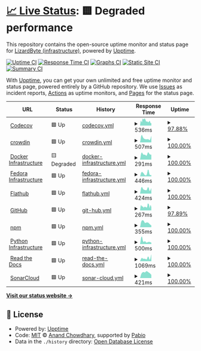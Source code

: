 # [📈 Live Status](https://status-dev.lizardbyte.dev): <!--live status--> **🟨 Degraded performance**

This repository contains the open-source uptime monitor and status page for [LizardByte (infrastructure)](https://status-dev.lizardbyte.dev), powered by [Upptime](https://github.com/upptime/upptime).

[![Uptime CI](https://github.com/LizardByte-infrastructure/upptime-dev/workflows/Uptime%20CI/badge.svg)](https://github.com/LizardByte-infrastructure/upptime-dev/actions?query=workflow%3A%22Uptime+CI%22)
[![Response Time CI](https://github.com/LizardByte-infrastructure/upptime-dev/workflows/Response%20Time%20CI/badge.svg)](https://github.com/LizardByte-infrastructure/upptime-dev/actions?query=workflow%3A%22Response+Time+CI%22)
[![Graphs CI](https://github.com/LizardByte-infrastructure/upptime-dev/workflows/Graphs%20CI/badge.svg)](https://github.com/LizardByte-infrastructure/upptime-dev/actions?query=workflow%3A%22Graphs+CI%22)
[![Static Site CI](https://github.com/LizardByte-infrastructure/upptime-dev/workflows/Static%20Site%20CI/badge.svg)](https://github.com/LizardByte-infrastructure/upptime-dev/actions?query=workflow%3A%22Static+Site+CI%22)
[![Summary CI](https://github.com/LizardByte-infrastructure/upptime-dev/workflows/Summary%20CI/badge.svg)](https://github.com/LizardByte-infrastructure/upptime-dev/actions?query=workflow%3A%22Summary+CI%22)

With [Upptime](https://upptime.js.org), you can get your own unlimited and free uptime monitor and status page, powered entirely by a GitHub repository. We use [Issues](https://github.com/LizardByte-infrastructure/upptime-dev/issues) as incident reports, [Actions](https://github.com/LizardByte-infrastructure/upptime-dev/actions) as uptime monitors, and [Pages](https://status-dev.lizardbyte.dev) for the status page.

<!--start: status pages-->
<!-- This summary is generated by Upptime (https://github.com/upptime/upptime) -->
<!-- Do not edit this manually, your changes will be overwritten -->
<!-- prettier-ignore -->
| URL | Status | History | Response Time | Uptime |
| --- | ------ | ------- | ------------- | ------ |
| <img alt="" src="https://icons.duckduckgo.com/ip3/status.codecov.com.ico" height="13"> [Codecov](https://status.codecov.com/) | 🟩 Up | [codecov.yml](https://github.com/LizardByte-infrastructure/upptime-dev/commits/HEAD/history/codecov.yml) | <details><summary><img alt="Response time graph" src="./graphs/codecov/response-time-week.png" height="20"> 536ms</summary><br><a href="https://status-dev.lizardbyte.dev/history/codecov"><img alt="Response time 543" src="https://img.shields.io/endpoint?url=https%3A%2F%2Fraw.githubusercontent.com%2FLizardByte-infrastructure%2Fupptime-dev%2FHEAD%2Fapi%2Fcodecov%2Fresponse-time.json"></a><br><a href="https://status-dev.lizardbyte.dev/history/codecov"><img alt="24-hour response time 276" src="https://img.shields.io/endpoint?url=https%3A%2F%2Fraw.githubusercontent.com%2FLizardByte-infrastructure%2Fupptime-dev%2FHEAD%2Fapi%2Fcodecov%2Fresponse-time-day.json"></a><br><a href="https://status-dev.lizardbyte.dev/history/codecov"><img alt="7-day response time 536" src="https://img.shields.io/endpoint?url=https%3A%2F%2Fraw.githubusercontent.com%2FLizardByte-infrastructure%2Fupptime-dev%2FHEAD%2Fapi%2Fcodecov%2Fresponse-time-week.json"></a><br><a href="https://status-dev.lizardbyte.dev/history/codecov"><img alt="30-day response time 812" src="https://img.shields.io/endpoint?url=https%3A%2F%2Fraw.githubusercontent.com%2FLizardByte-infrastructure%2Fupptime-dev%2FHEAD%2Fapi%2Fcodecov%2Fresponse-time-month.json"></a><br><a href="https://status-dev.lizardbyte.dev/history/codecov"><img alt="1-year response time 543" src="https://img.shields.io/endpoint?url=https%3A%2F%2Fraw.githubusercontent.com%2FLizardByte-infrastructure%2Fupptime-dev%2FHEAD%2Fapi%2Fcodecov%2Fresponse-time-year.json"></a></details> | <details><summary><a href="https://status-dev.lizardbyte.dev/history/codecov">97.88%</a></summary><a href="https://status-dev.lizardbyte.dev/history/codecov"><img alt="All-time uptime 97.64%" src="https://img.shields.io/endpoint?url=https%3A%2F%2Fraw.githubusercontent.com%2FLizardByte-infrastructure%2Fupptime-dev%2FHEAD%2Fapi%2Fcodecov%2Fuptime.json"></a><br><a href="https://status-dev.lizardbyte.dev/history/codecov"><img alt="24-hour uptime 100.00%" src="https://img.shields.io/endpoint?url=https%3A%2F%2Fraw.githubusercontent.com%2FLizardByte-infrastructure%2Fupptime-dev%2FHEAD%2Fapi%2Fcodecov%2Fuptime-day.json"></a><br><a href="https://status-dev.lizardbyte.dev/history/codecov"><img alt="7-day uptime 97.88%" src="https://img.shields.io/endpoint?url=https%3A%2F%2Fraw.githubusercontent.com%2FLizardByte-infrastructure%2Fupptime-dev%2FHEAD%2Fapi%2Fcodecov%2Fuptime-week.json"></a><br><a href="https://status-dev.lizardbyte.dev/history/codecov"><img alt="30-day uptime 98.54%" src="https://img.shields.io/endpoint?url=https%3A%2F%2Fraw.githubusercontent.com%2FLizardByte-infrastructure%2Fupptime-dev%2FHEAD%2Fapi%2Fcodecov%2Fuptime-month.json"></a><br><a href="https://status-dev.lizardbyte.dev/history/codecov"><img alt="1-year uptime 97.64%" src="https://img.shields.io/endpoint?url=https%3A%2F%2Fraw.githubusercontent.com%2FLizardByte-infrastructure%2Fupptime-dev%2FHEAD%2Fapi%2Fcodecov%2Fuptime-year.json"></a></details>
| <img alt="" src="https://icons.duckduckgo.com/ip3/status.crowdin.com.ico" height="13"> [crowdin](https://status.crowdin.com/) | 🟩 Up | [crowdin.yml](https://github.com/LizardByte-infrastructure/upptime-dev/commits/HEAD/history/crowdin.yml) | <details><summary><img alt="Response time graph" src="./graphs/crowdin/response-time-week.png" height="20"> 507ms</summary><br><a href="https://status-dev.lizardbyte.dev/history/crowdin"><img alt="Response time 577" src="https://img.shields.io/endpoint?url=https%3A%2F%2Fraw.githubusercontent.com%2FLizardByte-infrastructure%2Fupptime-dev%2FHEAD%2Fapi%2Fcrowdin%2Fresponse-time.json"></a><br><a href="https://status-dev.lizardbyte.dev/history/crowdin"><img alt="24-hour response time 752" src="https://img.shields.io/endpoint?url=https%3A%2F%2Fraw.githubusercontent.com%2FLizardByte-infrastructure%2Fupptime-dev%2FHEAD%2Fapi%2Fcrowdin%2Fresponse-time-day.json"></a><br><a href="https://status-dev.lizardbyte.dev/history/crowdin"><img alt="7-day response time 507" src="https://img.shields.io/endpoint?url=https%3A%2F%2Fraw.githubusercontent.com%2FLizardByte-infrastructure%2Fupptime-dev%2FHEAD%2Fapi%2Fcrowdin%2Fresponse-time-week.json"></a><br><a href="https://status-dev.lizardbyte.dev/history/crowdin"><img alt="30-day response time 834" src="https://img.shields.io/endpoint?url=https%3A%2F%2Fraw.githubusercontent.com%2FLizardByte-infrastructure%2Fupptime-dev%2FHEAD%2Fapi%2Fcrowdin%2Fresponse-time-month.json"></a><br><a href="https://status-dev.lizardbyte.dev/history/crowdin"><img alt="1-year response time 577" src="https://img.shields.io/endpoint?url=https%3A%2F%2Fraw.githubusercontent.com%2FLizardByte-infrastructure%2Fupptime-dev%2FHEAD%2Fapi%2Fcrowdin%2Fresponse-time-year.json"></a></details> | <details><summary><a href="https://status-dev.lizardbyte.dev/history/crowdin">100.00%</a></summary><a href="https://status-dev.lizardbyte.dev/history/crowdin"><img alt="All-time uptime 99.18%" src="https://img.shields.io/endpoint?url=https%3A%2F%2Fraw.githubusercontent.com%2FLizardByte-infrastructure%2Fupptime-dev%2FHEAD%2Fapi%2Fcrowdin%2Fuptime.json"></a><br><a href="https://status-dev.lizardbyte.dev/history/crowdin"><img alt="24-hour uptime 100.00%" src="https://img.shields.io/endpoint?url=https%3A%2F%2Fraw.githubusercontent.com%2FLizardByte-infrastructure%2Fupptime-dev%2FHEAD%2Fapi%2Fcrowdin%2Fuptime-day.json"></a><br><a href="https://status-dev.lizardbyte.dev/history/crowdin"><img alt="7-day uptime 100.00%" src="https://img.shields.io/endpoint?url=https%3A%2F%2Fraw.githubusercontent.com%2FLizardByte-infrastructure%2Fupptime-dev%2FHEAD%2Fapi%2Fcrowdin%2Fuptime-week.json"></a><br><a href="https://status-dev.lizardbyte.dev/history/crowdin"><img alt="30-day uptime 99.91%" src="https://img.shields.io/endpoint?url=https%3A%2F%2Fraw.githubusercontent.com%2FLizardByte-infrastructure%2Fupptime-dev%2FHEAD%2Fapi%2Fcrowdin%2Fuptime-month.json"></a><br><a href="https://status-dev.lizardbyte.dev/history/crowdin"><img alt="1-year uptime 99.18%" src="https://img.shields.io/endpoint?url=https%3A%2F%2Fraw.githubusercontent.com%2FLizardByte-infrastructure%2Fupptime-dev%2FHEAD%2Fapi%2Fcrowdin%2Fuptime-year.json"></a></details>
| <img alt="" src="https://icons.duckduckgo.com/ip3/www.dockerstatus.com.ico" height="13"> [Docker Infrastructure](https://www.dockerstatus.com/) | 🟨 Degraded | [docker-infrastructure.yml](https://github.com/LizardByte-infrastructure/upptime-dev/commits/HEAD/history/docker-infrastructure.yml) | <details><summary><img alt="Response time graph" src="./graphs/docker-infrastructure/response-time-week.png" height="20"> 291ms</summary><br><a href="https://status-dev.lizardbyte.dev/history/docker-infrastructure"><img alt="Response time 298" src="https://img.shields.io/endpoint?url=https%3A%2F%2Fraw.githubusercontent.com%2FLizardByte-infrastructure%2Fupptime-dev%2FHEAD%2Fapi%2Fdocker-infrastructure%2Fresponse-time.json"></a><br><a href="https://status-dev.lizardbyte.dev/history/docker-infrastructure"><img alt="24-hour response time 286" src="https://img.shields.io/endpoint?url=https%3A%2F%2Fraw.githubusercontent.com%2FLizardByte-infrastructure%2Fupptime-dev%2FHEAD%2Fapi%2Fdocker-infrastructure%2Fresponse-time-day.json"></a><br><a href="https://status-dev.lizardbyte.dev/history/docker-infrastructure"><img alt="7-day response time 291" src="https://img.shields.io/endpoint?url=https%3A%2F%2Fraw.githubusercontent.com%2FLizardByte-infrastructure%2Fupptime-dev%2FHEAD%2Fapi%2Fdocker-infrastructure%2Fresponse-time-week.json"></a><br><a href="https://status-dev.lizardbyte.dev/history/docker-infrastructure"><img alt="30-day response time 295" src="https://img.shields.io/endpoint?url=https%3A%2F%2Fraw.githubusercontent.com%2FLizardByte-infrastructure%2Fupptime-dev%2FHEAD%2Fapi%2Fdocker-infrastructure%2Fresponse-time-month.json"></a><br><a href="https://status-dev.lizardbyte.dev/history/docker-infrastructure"><img alt="1-year response time 298" src="https://img.shields.io/endpoint?url=https%3A%2F%2Fraw.githubusercontent.com%2FLizardByte-infrastructure%2Fupptime-dev%2FHEAD%2Fapi%2Fdocker-infrastructure%2Fresponse-time-year.json"></a></details> | <details><summary><a href="https://status-dev.lizardbyte.dev/history/docker-infrastructure">100.00%</a></summary><a href="https://status-dev.lizardbyte.dev/history/docker-infrastructure"><img alt="All-time uptime 73.04%" src="https://img.shields.io/endpoint?url=https%3A%2F%2Fraw.githubusercontent.com%2FLizardByte-infrastructure%2Fupptime-dev%2FHEAD%2Fapi%2Fdocker-infrastructure%2Fuptime.json"></a><br><a href="https://status-dev.lizardbyte.dev/history/docker-infrastructure"><img alt="24-hour uptime 99.99%" src="https://img.shields.io/endpoint?url=https%3A%2F%2Fraw.githubusercontent.com%2FLizardByte-infrastructure%2Fupptime-dev%2FHEAD%2Fapi%2Fdocker-infrastructure%2Fuptime-day.json"></a><br><a href="https://status-dev.lizardbyte.dev/history/docker-infrastructure"><img alt="7-day uptime 100.00%" src="https://img.shields.io/endpoint?url=https%3A%2F%2Fraw.githubusercontent.com%2FLizardByte-infrastructure%2Fupptime-dev%2FHEAD%2Fapi%2Fdocker-infrastructure%2Fuptime-week.json"></a><br><a href="https://status-dev.lizardbyte.dev/history/docker-infrastructure"><img alt="30-day uptime 91.43%" src="https://img.shields.io/endpoint?url=https%3A%2F%2Fraw.githubusercontent.com%2FLizardByte-infrastructure%2Fupptime-dev%2FHEAD%2Fapi%2Fdocker-infrastructure%2Fuptime-month.json"></a><br><a href="https://status-dev.lizardbyte.dev/history/docker-infrastructure"><img alt="1-year uptime 73.04%" src="https://img.shields.io/endpoint?url=https%3A%2F%2Fraw.githubusercontent.com%2FLizardByte-infrastructure%2Fupptime-dev%2FHEAD%2Fapi%2Fdocker-infrastructure%2Fuptime-year.json"></a></details>
| <img alt="" src="https://fedoraproject.org/favicon.ico" height="13"> [Fedora Infrastructure](https://status.fedoraproject.org/) | 🟩 Up | [fedora-infrastructure.yml](https://github.com/LizardByte-infrastructure/upptime-dev/commits/HEAD/history/fedora-infrastructure.yml) | <details><summary><img alt="Response time graph" src="./graphs/fedora-infrastructure/response-time-week.png" height="20"> 446ms</summary><br><a href="https://status-dev.lizardbyte.dev/history/fedora-infrastructure"><img alt="Response time 519" src="https://img.shields.io/endpoint?url=https%3A%2F%2Fraw.githubusercontent.com%2FLizardByte-infrastructure%2Fupptime-dev%2FHEAD%2Fapi%2Ffedora-infrastructure%2Fresponse-time.json"></a><br><a href="https://status-dev.lizardbyte.dev/history/fedora-infrastructure"><img alt="24-hour response time 197" src="https://img.shields.io/endpoint?url=https%3A%2F%2Fraw.githubusercontent.com%2FLizardByte-infrastructure%2Fupptime-dev%2FHEAD%2Fapi%2Ffedora-infrastructure%2Fresponse-time-day.json"></a><br><a href="https://status-dev.lizardbyte.dev/history/fedora-infrastructure"><img alt="7-day response time 446" src="https://img.shields.io/endpoint?url=https%3A%2F%2Fraw.githubusercontent.com%2FLizardByte-infrastructure%2Fupptime-dev%2FHEAD%2Fapi%2Ffedora-infrastructure%2Fresponse-time-week.json"></a><br><a href="https://status-dev.lizardbyte.dev/history/fedora-infrastructure"><img alt="30-day response time 599" src="https://img.shields.io/endpoint?url=https%3A%2F%2Fraw.githubusercontent.com%2FLizardByte-infrastructure%2Fupptime-dev%2FHEAD%2Fapi%2Ffedora-infrastructure%2Fresponse-time-month.json"></a><br><a href="https://status-dev.lizardbyte.dev/history/fedora-infrastructure"><img alt="1-year response time 519" src="https://img.shields.io/endpoint?url=https%3A%2F%2Fraw.githubusercontent.com%2FLizardByte-infrastructure%2Fupptime-dev%2FHEAD%2Fapi%2Ffedora-infrastructure%2Fresponse-time-year.json"></a></details> | <details><summary><a href="https://status-dev.lizardbyte.dev/history/fedora-infrastructure">100.00%</a></summary><a href="https://status-dev.lizardbyte.dev/history/fedora-infrastructure"><img alt="All-time uptime 92.69%" src="https://img.shields.io/endpoint?url=https%3A%2F%2Fraw.githubusercontent.com%2FLizardByte-infrastructure%2Fupptime-dev%2FHEAD%2Fapi%2Ffedora-infrastructure%2Fuptime.json"></a><br><a href="https://status-dev.lizardbyte.dev/history/fedora-infrastructure"><img alt="24-hour uptime 100.00%" src="https://img.shields.io/endpoint?url=https%3A%2F%2Fraw.githubusercontent.com%2FLizardByte-infrastructure%2Fupptime-dev%2FHEAD%2Fapi%2Ffedora-infrastructure%2Fuptime-day.json"></a><br><a href="https://status-dev.lizardbyte.dev/history/fedora-infrastructure"><img alt="7-day uptime 100.00%" src="https://img.shields.io/endpoint?url=https%3A%2F%2Fraw.githubusercontent.com%2FLizardByte-infrastructure%2Fupptime-dev%2FHEAD%2Fapi%2Ffedora-infrastructure%2Fuptime-week.json"></a><br><a href="https://status-dev.lizardbyte.dev/history/fedora-infrastructure"><img alt="30-day uptime 52.15%" src="https://img.shields.io/endpoint?url=https%3A%2F%2Fraw.githubusercontent.com%2FLizardByte-infrastructure%2Fupptime-dev%2FHEAD%2Fapi%2Ffedora-infrastructure%2Fuptime-month.json"></a><br><a href="https://status-dev.lizardbyte.dev/history/fedora-infrastructure"><img alt="1-year uptime 92.69%" src="https://img.shields.io/endpoint?url=https%3A%2F%2Fraw.githubusercontent.com%2FLizardByte-infrastructure%2Fupptime-dev%2FHEAD%2Fapi%2Ffedora-infrastructure%2Fuptime-year.json"></a></details>
| <img alt="" src="https://icons.duckduckgo.com/ip3/status.flathub.org.ico" height="13"> [Flathub](https://status.flathub.org/) | 🟩 Up | [flathub.yml](https://github.com/LizardByte-infrastructure/upptime-dev/commits/HEAD/history/flathub.yml) | <details><summary><img alt="Response time graph" src="./graphs/flathub/response-time-week.png" height="20"> 424ms</summary><br><a href="https://status-dev.lizardbyte.dev/history/flathub"><img alt="Response time 417" src="https://img.shields.io/endpoint?url=https%3A%2F%2Fraw.githubusercontent.com%2FLizardByte-infrastructure%2Fupptime-dev%2FHEAD%2Fapi%2Fflathub%2Fresponse-time.json"></a><br><a href="https://status-dev.lizardbyte.dev/history/flathub"><img alt="24-hour response time 501" src="https://img.shields.io/endpoint?url=https%3A%2F%2Fraw.githubusercontent.com%2FLizardByte-infrastructure%2Fupptime-dev%2FHEAD%2Fapi%2Fflathub%2Fresponse-time-day.json"></a><br><a href="https://status-dev.lizardbyte.dev/history/flathub"><img alt="7-day response time 424" src="https://img.shields.io/endpoint?url=https%3A%2F%2Fraw.githubusercontent.com%2FLizardByte-infrastructure%2Fupptime-dev%2FHEAD%2Fapi%2Fflathub%2Fresponse-time-week.json"></a><br><a href="https://status-dev.lizardbyte.dev/history/flathub"><img alt="30-day response time 447" src="https://img.shields.io/endpoint?url=https%3A%2F%2Fraw.githubusercontent.com%2FLizardByte-infrastructure%2Fupptime-dev%2FHEAD%2Fapi%2Fflathub%2Fresponse-time-month.json"></a><br><a href="https://status-dev.lizardbyte.dev/history/flathub"><img alt="1-year response time 417" src="https://img.shields.io/endpoint?url=https%3A%2F%2Fraw.githubusercontent.com%2FLizardByte-infrastructure%2Fupptime-dev%2FHEAD%2Fapi%2Fflathub%2Fresponse-time-year.json"></a></details> | <details><summary><a href="https://status-dev.lizardbyte.dev/history/flathub">100.00%</a></summary><a href="https://status-dev.lizardbyte.dev/history/flathub"><img alt="All-time uptime 99.94%" src="https://img.shields.io/endpoint?url=https%3A%2F%2Fraw.githubusercontent.com%2FLizardByte-infrastructure%2Fupptime-dev%2FHEAD%2Fapi%2Fflathub%2Fuptime.json"></a><br><a href="https://status-dev.lizardbyte.dev/history/flathub"><img alt="24-hour uptime 100.00%" src="https://img.shields.io/endpoint?url=https%3A%2F%2Fraw.githubusercontent.com%2FLizardByte-infrastructure%2Fupptime-dev%2FHEAD%2Fapi%2Fflathub%2Fuptime-day.json"></a><br><a href="https://status-dev.lizardbyte.dev/history/flathub"><img alt="7-day uptime 100.00%" src="https://img.shields.io/endpoint?url=https%3A%2F%2Fraw.githubusercontent.com%2FLizardByte-infrastructure%2Fupptime-dev%2FHEAD%2Fapi%2Fflathub%2Fuptime-week.json"></a><br><a href="https://status-dev.lizardbyte.dev/history/flathub"><img alt="30-day uptime 100.00%" src="https://img.shields.io/endpoint?url=https%3A%2F%2Fraw.githubusercontent.com%2FLizardByte-infrastructure%2Fupptime-dev%2FHEAD%2Fapi%2Fflathub%2Fuptime-month.json"></a><br><a href="https://status-dev.lizardbyte.dev/history/flathub"><img alt="1-year uptime 99.94%" src="https://img.shields.io/endpoint?url=https%3A%2F%2Fraw.githubusercontent.com%2FLizardByte-infrastructure%2Fupptime-dev%2FHEAD%2Fapi%2Fflathub%2Fuptime-year.json"></a></details>
| <img alt="" src="https://icons.duckduckgo.com/ip3/www.githubstatus.com.ico" height="13"> [GitHub](https://www.githubstatus.com/) | 🟩 Up | [git-hub.yml](https://github.com/LizardByte-infrastructure/upptime-dev/commits/HEAD/history/git-hub.yml) | <details><summary><img alt="Response time graph" src="./graphs/git-hub/response-time-week.png" height="20"> 267ms</summary><br><a href="https://status-dev.lizardbyte.dev/history/git-hub"><img alt="Response time 240" src="https://img.shields.io/endpoint?url=https%3A%2F%2Fraw.githubusercontent.com%2FLizardByte-infrastructure%2Fupptime-dev%2FHEAD%2Fapi%2Fgit-hub%2Fresponse-time.json"></a><br><a href="https://status-dev.lizardbyte.dev/history/git-hub"><img alt="24-hour response time 209" src="https://img.shields.io/endpoint?url=https%3A%2F%2Fraw.githubusercontent.com%2FLizardByte-infrastructure%2Fupptime-dev%2FHEAD%2Fapi%2Fgit-hub%2Fresponse-time-day.json"></a><br><a href="https://status-dev.lizardbyte.dev/history/git-hub"><img alt="7-day response time 267" src="https://img.shields.io/endpoint?url=https%3A%2F%2Fraw.githubusercontent.com%2FLizardByte-infrastructure%2Fupptime-dev%2FHEAD%2Fapi%2Fgit-hub%2Fresponse-time-week.json"></a><br><a href="https://status-dev.lizardbyte.dev/history/git-hub"><img alt="30-day response time 333" src="https://img.shields.io/endpoint?url=https%3A%2F%2Fraw.githubusercontent.com%2FLizardByte-infrastructure%2Fupptime-dev%2FHEAD%2Fapi%2Fgit-hub%2Fresponse-time-month.json"></a><br><a href="https://status-dev.lizardbyte.dev/history/git-hub"><img alt="1-year response time 240" src="https://img.shields.io/endpoint?url=https%3A%2F%2Fraw.githubusercontent.com%2FLizardByte-infrastructure%2Fupptime-dev%2FHEAD%2Fapi%2Fgit-hub%2Fresponse-time-year.json"></a></details> | <details><summary><a href="https://status-dev.lizardbyte.dev/history/git-hub">97.89%</a></summary><a href="https://status-dev.lizardbyte.dev/history/git-hub"><img alt="All-time uptime 93.68%" src="https://img.shields.io/endpoint?url=https%3A%2F%2Fraw.githubusercontent.com%2FLizardByte-infrastructure%2Fupptime-dev%2FHEAD%2Fapi%2Fgit-hub%2Fuptime.json"></a><br><a href="https://status-dev.lizardbyte.dev/history/git-hub"><img alt="24-hour uptime 100.00%" src="https://img.shields.io/endpoint?url=https%3A%2F%2Fraw.githubusercontent.com%2FLizardByte-infrastructure%2Fupptime-dev%2FHEAD%2Fapi%2Fgit-hub%2Fuptime-day.json"></a><br><a href="https://status-dev.lizardbyte.dev/history/git-hub"><img alt="7-day uptime 97.89%" src="https://img.shields.io/endpoint?url=https%3A%2F%2Fraw.githubusercontent.com%2FLizardByte-infrastructure%2Fupptime-dev%2FHEAD%2Fapi%2Fgit-hub%2Fuptime-week.json"></a><br><a href="https://status-dev.lizardbyte.dev/history/git-hub"><img alt="30-day uptime 98.34%" src="https://img.shields.io/endpoint?url=https%3A%2F%2Fraw.githubusercontent.com%2FLizardByte-infrastructure%2Fupptime-dev%2FHEAD%2Fapi%2Fgit-hub%2Fuptime-month.json"></a><br><a href="https://status-dev.lizardbyte.dev/history/git-hub"><img alt="1-year uptime 93.68%" src="https://img.shields.io/endpoint?url=https%3A%2F%2Fraw.githubusercontent.com%2FLizardByte-infrastructure%2Fupptime-dev%2FHEAD%2Fapi%2Fgit-hub%2Fuptime-year.json"></a></details>
| <img alt="" src="https://icons.duckduckgo.com/ip3/status.npmjs.org.ico" height="13"> [npm](https://status.npmjs.org/) | 🟩 Up | [npm.yml](https://github.com/LizardByte-infrastructure/upptime-dev/commits/HEAD/history/npm.yml) | <details><summary><img alt="Response time graph" src="./graphs/npm/response-time-week.png" height="20"> 355ms</summary><br><a href="https://status-dev.lizardbyte.dev/history/npm"><img alt="Response time 311" src="https://img.shields.io/endpoint?url=https%3A%2F%2Fraw.githubusercontent.com%2FLizardByte-infrastructure%2Fupptime-dev%2FHEAD%2Fapi%2Fnpm%2Fresponse-time.json"></a><br><a href="https://status-dev.lizardbyte.dev/history/npm"><img alt="24-hour response time 132" src="https://img.shields.io/endpoint?url=https%3A%2F%2Fraw.githubusercontent.com%2FLizardByte-infrastructure%2Fupptime-dev%2FHEAD%2Fapi%2Fnpm%2Fresponse-time-day.json"></a><br><a href="https://status-dev.lizardbyte.dev/history/npm"><img alt="7-day response time 355" src="https://img.shields.io/endpoint?url=https%3A%2F%2Fraw.githubusercontent.com%2FLizardByte-infrastructure%2Fupptime-dev%2FHEAD%2Fapi%2Fnpm%2Fresponse-time-week.json"></a><br><a href="https://status-dev.lizardbyte.dev/history/npm"><img alt="30-day response time 783" src="https://img.shields.io/endpoint?url=https%3A%2F%2Fraw.githubusercontent.com%2FLizardByte-infrastructure%2Fupptime-dev%2FHEAD%2Fapi%2Fnpm%2Fresponse-time-month.json"></a><br><a href="https://status-dev.lizardbyte.dev/history/npm"><img alt="1-year response time 311" src="https://img.shields.io/endpoint?url=https%3A%2F%2Fraw.githubusercontent.com%2FLizardByte-infrastructure%2Fupptime-dev%2FHEAD%2Fapi%2Fnpm%2Fresponse-time-year.json"></a></details> | <details><summary><a href="https://status-dev.lizardbyte.dev/history/npm">100.00%</a></summary><a href="https://status-dev.lizardbyte.dev/history/npm"><img alt="All-time uptime 98.93%" src="https://img.shields.io/endpoint?url=https%3A%2F%2Fraw.githubusercontent.com%2FLizardByte-infrastructure%2Fupptime-dev%2FHEAD%2Fapi%2Fnpm%2Fuptime.json"></a><br><a href="https://status-dev.lizardbyte.dev/history/npm"><img alt="24-hour uptime 100.00%" src="https://img.shields.io/endpoint?url=https%3A%2F%2Fraw.githubusercontent.com%2FLizardByte-infrastructure%2Fupptime-dev%2FHEAD%2Fapi%2Fnpm%2Fuptime-day.json"></a><br><a href="https://status-dev.lizardbyte.dev/history/npm"><img alt="7-day uptime 100.00%" src="https://img.shields.io/endpoint?url=https%3A%2F%2Fraw.githubusercontent.com%2FLizardByte-infrastructure%2Fupptime-dev%2FHEAD%2Fapi%2Fnpm%2Fuptime-week.json"></a><br><a href="https://status-dev.lizardbyte.dev/history/npm"><img alt="30-day uptime 100.00%" src="https://img.shields.io/endpoint?url=https%3A%2F%2Fraw.githubusercontent.com%2FLizardByte-infrastructure%2Fupptime-dev%2FHEAD%2Fapi%2Fnpm%2Fuptime-month.json"></a><br><a href="https://status-dev.lizardbyte.dev/history/npm"><img alt="1-year uptime 98.93%" src="https://img.shields.io/endpoint?url=https%3A%2F%2Fraw.githubusercontent.com%2FLizardByte-infrastructure%2Fupptime-dev%2FHEAD%2Fapi%2Fnpm%2Fuptime-year.json"></a></details>
| <img alt="" src="https://icons.duckduckgo.com/ip3/status.python.org.ico" height="13"> [Python Infrastructure](https://status.python.org/) | 🟩 Up | [python-infrastructure.yml](https://github.com/LizardByte-infrastructure/upptime-dev/commits/HEAD/history/python-infrastructure.yml) | <details><summary><img alt="Response time graph" src="./graphs/python-infrastructure/response-time-week.png" height="20"> 500ms</summary><br><a href="https://status-dev.lizardbyte.dev/history/python-infrastructure"><img alt="Response time 508" src="https://img.shields.io/endpoint?url=https%3A%2F%2Fraw.githubusercontent.com%2FLizardByte-infrastructure%2Fupptime-dev%2FHEAD%2Fapi%2Fpython-infrastructure%2Fresponse-time.json"></a><br><a href="https://status-dev.lizardbyte.dev/history/python-infrastructure"><img alt="24-hour response time 243" src="https://img.shields.io/endpoint?url=https%3A%2F%2Fraw.githubusercontent.com%2FLizardByte-infrastructure%2Fupptime-dev%2FHEAD%2Fapi%2Fpython-infrastructure%2Fresponse-time-day.json"></a><br><a href="https://status-dev.lizardbyte.dev/history/python-infrastructure"><img alt="7-day response time 500" src="https://img.shields.io/endpoint?url=https%3A%2F%2Fraw.githubusercontent.com%2FLizardByte-infrastructure%2Fupptime-dev%2FHEAD%2Fapi%2Fpython-infrastructure%2Fresponse-time-week.json"></a><br><a href="https://status-dev.lizardbyte.dev/history/python-infrastructure"><img alt="30-day response time 860" src="https://img.shields.io/endpoint?url=https%3A%2F%2Fraw.githubusercontent.com%2FLizardByte-infrastructure%2Fupptime-dev%2FHEAD%2Fapi%2Fpython-infrastructure%2Fresponse-time-month.json"></a><br><a href="https://status-dev.lizardbyte.dev/history/python-infrastructure"><img alt="1-year response time 508" src="https://img.shields.io/endpoint?url=https%3A%2F%2Fraw.githubusercontent.com%2FLizardByte-infrastructure%2Fupptime-dev%2FHEAD%2Fapi%2Fpython-infrastructure%2Fresponse-time-year.json"></a></details> | <details><summary><a href="https://status-dev.lizardbyte.dev/history/python-infrastructure">100.00%</a></summary><a href="https://status-dev.lizardbyte.dev/history/python-infrastructure"><img alt="All-time uptime 97.88%" src="https://img.shields.io/endpoint?url=https%3A%2F%2Fraw.githubusercontent.com%2FLizardByte-infrastructure%2Fupptime-dev%2FHEAD%2Fapi%2Fpython-infrastructure%2Fuptime.json"></a><br><a href="https://status-dev.lizardbyte.dev/history/python-infrastructure"><img alt="24-hour uptime 100.00%" src="https://img.shields.io/endpoint?url=https%3A%2F%2Fraw.githubusercontent.com%2FLizardByte-infrastructure%2Fupptime-dev%2FHEAD%2Fapi%2Fpython-infrastructure%2Fuptime-day.json"></a><br><a href="https://status-dev.lizardbyte.dev/history/python-infrastructure"><img alt="7-day uptime 100.00%" src="https://img.shields.io/endpoint?url=https%3A%2F%2Fraw.githubusercontent.com%2FLizardByte-infrastructure%2Fupptime-dev%2FHEAD%2Fapi%2Fpython-infrastructure%2Fuptime-week.json"></a><br><a href="https://status-dev.lizardbyte.dev/history/python-infrastructure"><img alt="30-day uptime 100.00%" src="https://img.shields.io/endpoint?url=https%3A%2F%2Fraw.githubusercontent.com%2FLizardByte-infrastructure%2Fupptime-dev%2FHEAD%2Fapi%2Fpython-infrastructure%2Fuptime-month.json"></a><br><a href="https://status-dev.lizardbyte.dev/history/python-infrastructure"><img alt="1-year uptime 97.88%" src="https://img.shields.io/endpoint?url=https%3A%2F%2Fraw.githubusercontent.com%2FLizardByte-infrastructure%2Fupptime-dev%2FHEAD%2Fapi%2Fpython-infrastructure%2Fuptime-year.json"></a></details>
| <img alt="" src="https://icons.duckduckgo.com/ip3/status.readthedocs.com.ico" height="13"> [Read the Docs](https://status.readthedocs.com/checks?sEcho=1&iColumns=1&sColumns=status&iDisplayStart=0&iDisplayLength=50) | 🟩 Up | [read-the-docs.yml](https://github.com/LizardByte-infrastructure/upptime-dev/commits/HEAD/history/read-the-docs.yml) | <details><summary><img alt="Response time graph" src="./graphs/read-the-docs/response-time-week.png" height="20"> 1069ms</summary><br><a href="https://status-dev.lizardbyte.dev/history/read-the-docs"><img alt="Response time 1369" src="https://img.shields.io/endpoint?url=https%3A%2F%2Fraw.githubusercontent.com%2FLizardByte-infrastructure%2Fupptime-dev%2FHEAD%2Fapi%2Fread-the-docs%2Fresponse-time.json"></a><br><a href="https://status-dev.lizardbyte.dev/history/read-the-docs"><img alt="24-hour response time 2260" src="https://img.shields.io/endpoint?url=https%3A%2F%2Fraw.githubusercontent.com%2FLizardByte-infrastructure%2Fupptime-dev%2FHEAD%2Fapi%2Fread-the-docs%2Fresponse-time-day.json"></a><br><a href="https://status-dev.lizardbyte.dev/history/read-the-docs"><img alt="7-day response time 1069" src="https://img.shields.io/endpoint?url=https%3A%2F%2Fraw.githubusercontent.com%2FLizardByte-infrastructure%2Fupptime-dev%2FHEAD%2Fapi%2Fread-the-docs%2Fresponse-time-week.json"></a><br><a href="https://status-dev.lizardbyte.dev/history/read-the-docs"><img alt="30-day response time 914" src="https://img.shields.io/endpoint?url=https%3A%2F%2Fraw.githubusercontent.com%2FLizardByte-infrastructure%2Fupptime-dev%2FHEAD%2Fapi%2Fread-the-docs%2Fresponse-time-month.json"></a><br><a href="https://status-dev.lizardbyte.dev/history/read-the-docs"><img alt="1-year response time 1369" src="https://img.shields.io/endpoint?url=https%3A%2F%2Fraw.githubusercontent.com%2FLizardByte-infrastructure%2Fupptime-dev%2FHEAD%2Fapi%2Fread-the-docs%2Fresponse-time-year.json"></a></details> | <details><summary><a href="https://status-dev.lizardbyte.dev/history/read-the-docs">100.00%</a></summary><a href="https://status-dev.lizardbyte.dev/history/read-the-docs"><img alt="All-time uptime 99.57%" src="https://img.shields.io/endpoint?url=https%3A%2F%2Fraw.githubusercontent.com%2FLizardByte-infrastructure%2Fupptime-dev%2FHEAD%2Fapi%2Fread-the-docs%2Fuptime.json"></a><br><a href="https://status-dev.lizardbyte.dev/history/read-the-docs"><img alt="24-hour uptime 100.00%" src="https://img.shields.io/endpoint?url=https%3A%2F%2Fraw.githubusercontent.com%2FLizardByte-infrastructure%2Fupptime-dev%2FHEAD%2Fapi%2Fread-the-docs%2Fuptime-day.json"></a><br><a href="https://status-dev.lizardbyte.dev/history/read-the-docs"><img alt="7-day uptime 100.00%" src="https://img.shields.io/endpoint?url=https%3A%2F%2Fraw.githubusercontent.com%2FLizardByte-infrastructure%2Fupptime-dev%2FHEAD%2Fapi%2Fread-the-docs%2Fuptime-week.json"></a><br><a href="https://status-dev.lizardbyte.dev/history/read-the-docs"><img alt="30-day uptime 100.00%" src="https://img.shields.io/endpoint?url=https%3A%2F%2Fraw.githubusercontent.com%2FLizardByte-infrastructure%2Fupptime-dev%2FHEAD%2Fapi%2Fread-the-docs%2Fuptime-month.json"></a><br><a href="https://status-dev.lizardbyte.dev/history/read-the-docs"><img alt="1-year uptime 99.57%" src="https://img.shields.io/endpoint?url=https%3A%2F%2Fraw.githubusercontent.com%2FLizardByte-infrastructure%2Fupptime-dev%2FHEAD%2Fapi%2Fread-the-docs%2Fuptime-year.json"></a></details>
| <img alt="" src="https://icons.duckduckgo.com/ip3/sonarcloud.statuspage.io.ico" height="13"> [SonarCloud](https://sonarcloud.statuspage.io/) | 🟩 Up | [sonar-cloud.yml](https://github.com/LizardByte-infrastructure/upptime-dev/commits/HEAD/history/sonar-cloud.yml) | <details><summary><img alt="Response time graph" src="./graphs/sonar-cloud/response-time-week.png" height="20"> 421ms</summary><br><a href="https://status-dev.lizardbyte.dev/history/sonar-cloud"><img alt="Response time 487" src="https://img.shields.io/endpoint?url=https%3A%2F%2Fraw.githubusercontent.com%2FLizardByte-infrastructure%2Fupptime-dev%2FHEAD%2Fapi%2Fsonar-cloud%2Fresponse-time.json"></a><br><a href="https://status-dev.lizardbyte.dev/history/sonar-cloud"><img alt="24-hour response time 248" src="https://img.shields.io/endpoint?url=https%3A%2F%2Fraw.githubusercontent.com%2FLizardByte-infrastructure%2Fupptime-dev%2FHEAD%2Fapi%2Fsonar-cloud%2Fresponse-time-day.json"></a><br><a href="https://status-dev.lizardbyte.dev/history/sonar-cloud"><img alt="7-day response time 421" src="https://img.shields.io/endpoint?url=https%3A%2F%2Fraw.githubusercontent.com%2FLizardByte-infrastructure%2Fupptime-dev%2FHEAD%2Fapi%2Fsonar-cloud%2Fresponse-time-week.json"></a><br><a href="https://status-dev.lizardbyte.dev/history/sonar-cloud"><img alt="30-day response time 811" src="https://img.shields.io/endpoint?url=https%3A%2F%2Fraw.githubusercontent.com%2FLizardByte-infrastructure%2Fupptime-dev%2FHEAD%2Fapi%2Fsonar-cloud%2Fresponse-time-month.json"></a><br><a href="https://status-dev.lizardbyte.dev/history/sonar-cloud"><img alt="1-year response time 487" src="https://img.shields.io/endpoint?url=https%3A%2F%2Fraw.githubusercontent.com%2FLizardByte-infrastructure%2Fupptime-dev%2FHEAD%2Fapi%2Fsonar-cloud%2Fresponse-time-year.json"></a></details> | <details><summary><a href="https://status-dev.lizardbyte.dev/history/sonar-cloud">100.00%</a></summary><a href="https://status-dev.lizardbyte.dev/history/sonar-cloud"><img alt="All-time uptime 97.43%" src="https://img.shields.io/endpoint?url=https%3A%2F%2Fraw.githubusercontent.com%2FLizardByte-infrastructure%2Fupptime-dev%2FHEAD%2Fapi%2Fsonar-cloud%2Fuptime.json"></a><br><a href="https://status-dev.lizardbyte.dev/history/sonar-cloud"><img alt="24-hour uptime 100.00%" src="https://img.shields.io/endpoint?url=https%3A%2F%2Fraw.githubusercontent.com%2FLizardByte-infrastructure%2Fupptime-dev%2FHEAD%2Fapi%2Fsonar-cloud%2Fuptime-day.json"></a><br><a href="https://status-dev.lizardbyte.dev/history/sonar-cloud"><img alt="7-day uptime 100.00%" src="https://img.shields.io/endpoint?url=https%3A%2F%2Fraw.githubusercontent.com%2FLizardByte-infrastructure%2Fupptime-dev%2FHEAD%2Fapi%2Fsonar-cloud%2Fuptime-week.json"></a><br><a href="https://status-dev.lizardbyte.dev/history/sonar-cloud"><img alt="30-day uptime 99.53%" src="https://img.shields.io/endpoint?url=https%3A%2F%2Fraw.githubusercontent.com%2FLizardByte-infrastructure%2Fupptime-dev%2FHEAD%2Fapi%2Fsonar-cloud%2Fuptime-month.json"></a><br><a href="https://status-dev.lizardbyte.dev/history/sonar-cloud"><img alt="1-year uptime 97.43%" src="https://img.shields.io/endpoint?url=https%3A%2F%2Fraw.githubusercontent.com%2FLizardByte-infrastructure%2Fupptime-dev%2FHEAD%2Fapi%2Fsonar-cloud%2Fuptime-year.json"></a></details>

<!--end: status pages-->

[**Visit our status website →**](https://status-dev.lizardbyte.dev)

## 📄 License

- Powered by: [Upptime](https://github.com/upptime/upptime)
- Code: [MIT](./LICENSE) © [Anand Chowdhary](https://anandchowdhary.com), supported by [Pabio](https://pabio.com)
- Data in the `./history` directory: [Open Database License](https://opendatacommons.org/licenses/odbl/1-0/)
